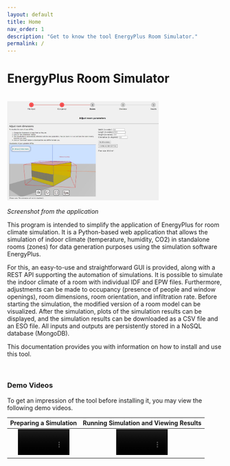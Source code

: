 ```yaml
---
layout: default
title: Home
nav_order: 1
description: "Get to know the tool EnergyPlus Room Simulator."
permalink: /
---
```

# EnergyPlus Room Simulator

<br>
<img src="images/Room.jpg" alt="Screenshot" width="70%">

*Screenshot from the application*

This program is intended to simplify the application of EnergyPlus for room climate simulation.
It is a Python-based web application that allows the simulation of indoor climate (temperature, humidity, CO2) in standalone rooms (zones) for data generation purposes using the simulation software EnergyPlus.

For this, an easy-to-use and straightforward GUI is provided, along with a REST API supporting the automation of simulations. It is possible to simulate the indoor climate of a room with individual IDF and EPW files. Furthermore, adjustments can be made to occupancy (presence of people and window openings), room dimensions, room orientation, and infiltration rate. Before starting the simulation, the modified version of a room model can be visualized. After the simulation, plots of the simulation results can be displayed, and the simulation results can be downloaded as a CSV file and an ESO file. All inputs and outputs are persistently stored in a NoSQL database (MongoDB).

This documentation provides you with information on how to install and use this tool.


<br>

### Demo Videos

To get an impression of the tool before installing it, you may view the following demo videos.

Preparing a Simulation | Running Simulation and Viewing Results
:-: | :-:
<video src='https://github.com/CCWI/EP-Room-Simulator/assets/50439280/bf6f2125-4470-466f-a481-45366c657abf' width=120></video> | <video src='https://github.com/CCWI/EP-Room-Simulator/assets/50439280/00da33b5-bbf7-45fc-992a-9c9b667bbbb9' width=120></video>



